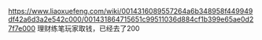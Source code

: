 https://www.liaoxuefeng.com/wiki/0014316089557264a6b348958f449949df42a6d3a2e542c000/001431864715651c99511036d884cf1b399e65ae0d27f7e000
理财练笔玩家取钱，已经去了200

